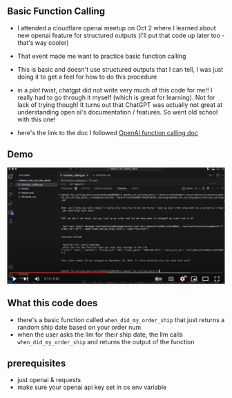 ## Basic Function Calling

- I attended a cloudflare openai meetup on Oct 2 where I learned about new openai feature for structured outputs (i'll put that code up later too - that's way cooler)

- That event made me want to practice basic function calling

- This is basic and doesn't use structured outputs that I can tell, I was just doing it to get a feel for how to do this procedure

- in a *plot twist*, chatgpt did not write very much of this code for me!! I really had to go through it myself (which is great for learning). Not for lack of trying though! It turns out that ChatGPT was actually not great at understanding open ai's documentation / features. So went old school with this one! 

- here's the link to the doc I followed [OpenAI function calling doc](https://platform.openai.com/docs/guides/function-calling)


## Demo 
[![Watch the video](img/thumbnail.png)](https://youtu.be/VLbNAaQn5zI?si=S4SxcPJ1pxAVL8JR)

## What this code does
- there's a basic function called `when_did_my_order_ship` that just returns a random ship date based on your order num 
- when the user asks the llm for their ship date, the llm calls `when_did_my_order_ship` and returns the output of the function 

## prerequisites
- just openai & requests
- make sure your openai api key set in os env variable

